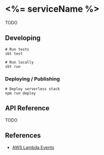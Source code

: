 # <%= serviceName %>

TODO

## Developing

```shell
# Run tests
sbt test

# Run locally
sbt run
```

### Deploying / Publishing

```shell
# Deploy serverless stack
npm run deploy
```

## API Reference

TODO

## References

* [AWS Lambda Events](https://github.com/aws/aws-lambda-java-libs/tree/master/aws-lambda-java-events/src/main/java/com/amazonaws/services/lambda/runtime/events)
